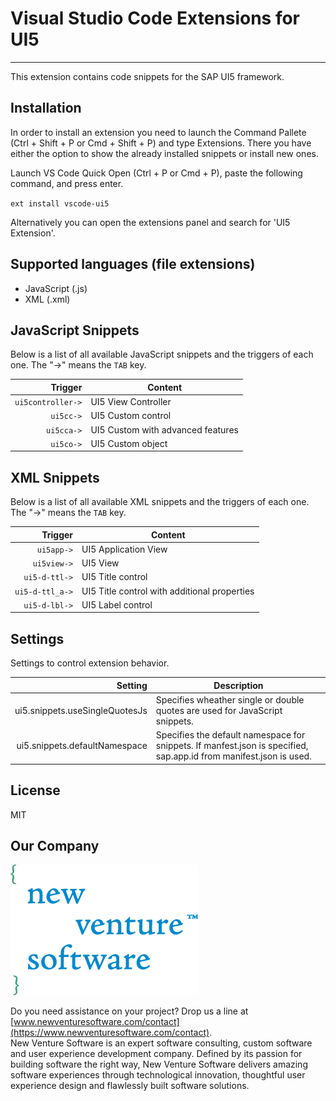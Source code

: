 # Visual Studio Code Extensions for UI5

-------------------

This extension contains code snippets for the SAP UI5 framework.

## Installation

In order to install an extension you need to launch the Command Pallete (Ctrl + Shift + P or Cmd + Shift + P) and type Extensions.
There you have either the option to show the already installed snippets or install new ones.

Launch VS Code Quick Open (Ctrl + P or Cmd + P), paste the following command, and press enter.

`ext install vscode-ui5`

Alternatively you can open the extensions panel and search for 'UI5 Extension'.

## Supported languages (file extensions)

* JavaScript (.js)
* XML (.xml)

## JavaScript Snippets

Below is a list of all available JavaScript snippets and the triggers of each one. The "->" means the `TAB` key.

| Trigger  | Content |
| -------: | ------- |
| `ui5controller->` | UI5 View Controller |
| `ui5cc->` | UI5 Custom control |
| `ui5cca->` | UI5 Custom with advanced features |
| `ui5co->` | UI5 Custom object |

## XML Snippets

Below is a list of all available XML snippets and the triggers of each one. The "->" means the `TAB` key.

| Trigger  | Content |
| -------: | ------- |
| `ui5app->` | UI5 Application View |
| `ui5view->` | UI5 View |
| `ui5-d-ttl->` | UI5 Title control |
| `ui5-d-ttl_a->` | UI5 Title control with additional properties |
| `ui5-d-lbl->` | UI5 Label control |

## Settings

Settings to control extension behavior.

| Setting  | Description |
| -------: | ------- |
| ui5.snippets.useSingleQuotesJs | Specifies wheather single or double quotes are used for JavaScript snippets. |
| ui5.snippets.defaultNamespace | Specifies the default namespace for snippets. If manfest.json is specified, sap.app.id from manifest.json is used. |  

## License

MIT



## Our Company

![New Venture Software](nvs.png "New Venture Software")  

Do you need assistance on your project? Drop us a line at [www.newventuresoftware.com/contact](https://www.newventuresoftware.com/contact).  
New Venture Software is an expert software consulting, custom software and user experience development company. Defined by its passion for building software the right way, New Venture Software delivers amazing software experiences through technological innovation, thoughtful user experience design and flawlessly built software solutions.